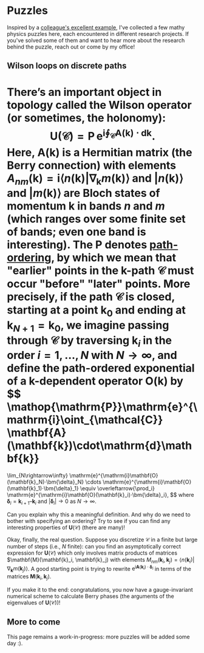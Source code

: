 # Puzzles

Inspired by a [colleague's excellent example](https://kaminer.technion.ac.il/3041-2/), I've collected a few mathy physics puzzles here, each encountered in different research projects. 
If you've solved some of them and want to hear more about the research behind the puzzle, reach out or come by my office!


## Wilson loops on discrete paths

There’s an important object in topology called the Wilson operator (or sometimes, the holonomy):
$$
\bm{U}(\mathcal{C}) = \mathop{\mathrm{P}}\mathrm{e}^{\mathrm{i}\oint_{\mathcal{C}} \mathbf{A}(\mathbf{k})\cdot\mathrm{d}\mathbf{k}}.
$$
Here, $\mathbf{A}(\mathbf{k})$ is a Hermitian matrix (the Berry connection) with elements $A_{nm}(\mathbf{k}) = \mathrm{i}\langle n(\mathbf{k})|\nabla_{\mathbf{k}}m(\mathbf{k})\rangle$ and $|n(\mathbf{k})\rangle$ and $|m(\mathbf{k})\rangle$ are Bloch states of momentum $\mathbf{k}$ in bands $n$ and $m$ (which ranges over some finite set of bands; even one band is interesting).
The $\mathrm{P}$ denotes [path-ordering](https://en.wikipedia.org/wiki/Ordered_exponential), by which we mean that "earlier" points in the **k**-path $\mathcal{C}$ must occur "before" "later" points. More precisely, if the path $\mathcal{C}$ is closed, starting at a point $\mathbf{k}_0$ and ending at $\mathbf{k}_{N+1} = \mathbf{k}_0$, we imagine passing through $\mathcal{C}$ by traversing $\mathbf{k}_i$ in the order $i = 1, \ldots, N$ with $N \rightarrow \infty$, and define the path-ordered exponential of a **k**-dependent operator $\mathbf{O}(\mathbf{k})$ by
$$
\mathop{\mathrm{P}}\mathrm{e}^{\mathrm{i}\oint_{\mathcal{C}} \mathbf{A}(\mathbf{k})\cdot\mathrm{d}\mathbf{k}}
=
\lim_{N\rightarrow\infty}
\mathrm{e}^{\mathrm{i}\mathbf{O}(\mathbf{k}_N)⋅\bm{\delta}_N}
\cdots
\mathrm{e}^{\mathrm{i}\mathbf{O}(\mathbf{k}_1)⋅\bm{\delta}_1}
\equiv
\overleftarrow{\prod_i} \mathrm{e}^{\mathrm{i}\mathbf{O}(\mathbf{k}_i)⋅\bm{\delta}_i},
$$
where $\bm{\delta}_i = \mathbf{k}_{i+1} – \mathbf{k}_i$ and $|\bm{\delta}_i| \rightarrow 0$ as $N \rightarrow \infty$.

Can you explain why this a meaningful definition. And why do we need to bother with specifying an ordering? Try to see if you can find any interesting properties of $\bm{U}(\mathcal{C})$ (there are many)!

Okay, finally, the real question. Suppose you discretize $\mathcal{C}$ in a finite but large number of steps (i.e., $N$ finite): can you find an asymptotically correct expression for $\bm{U}(\mathcal{C})$ which only involves matrix products of matrices $\mathbf{M}(\mathbf{k}_i, \mathbf{k}_j) with elements $M_{nm}(\mathbf{k}_i, \mathbf{k}_j) = \langle n(\mathbf{k}_i) | \nabla_{\mathbf{k}} m(\mathbf{k}_j)\rangle$. A good starting point is trying to rewrite $\mathrm{e}^{\mathrm{i}\mathbf{A}(\mathbf{k}_i)⋅\bm{\delta}_i}$ in terms of the matrices $\mathbf{M}(\mathbf{k}_i,\mathbf{k}_j)$.

If you make it to the end: congratulations, you now have a gauge-invariant numerical scheme to calculate Berry phases (the arguments of the eigenvalues of $\bm{U}(\mathcal{C})$)!


## More to come

This page remains a work-in-progress: more puzzles will be added some day :).